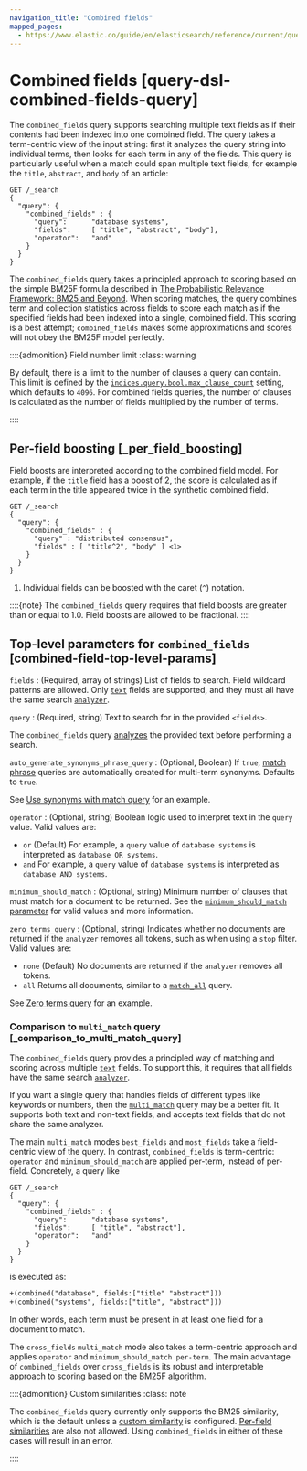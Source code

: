 ```yaml
---
navigation_title: "Combined fields"
mapped_pages:
  - https://www.elastic.co/guide/en/elasticsearch/reference/current/query-dsl-combined-fields-query.html
---
```


# Combined fields [query-dsl-combined-fields-query]


The `combined_fields` query supports searching multiple text fields as if their contents had been indexed into one combined field. The query takes a term-centric view of the input string: first it analyzes the query string into individual terms, then looks for each term in any of the fields. This query is particularly useful when a match could span multiple text fields, for example the `title`, `abstract`, and `body` of an article:

```console
GET /_search
{
  "query": {
    "combined_fields" : {
      "query":      "database systems",
      "fields":     [ "title", "abstract", "body"],
      "operator":   "and"
    }
  }
}
```

The `combined_fields` query takes a principled approach to scoring based on the simple BM25F formula described in [The Probabilistic Relevance Framework: BM25 and Beyond](http://www.staff.city.ac.uk/~sb317/papers/foundations_bm25_review.pdf). When scoring matches, the query combines term and collection statistics across fields to score each match as if the specified fields had been indexed into a single, combined field. This scoring is a best attempt; `combined_fields` makes some approximations and scores will not obey the BM25F model perfectly.

::::{admonition} Field number limit
:class: warning

By default, there is a limit to the number of clauses a query can contain. This limit is defined by the [`indices.query.bool.max_clause_count`](/reference/elasticsearch/configuration-reference/search-settings.md#indices-query-bool-max-clause-count) setting, which defaults to `4096`. For combined fields queries, the number of clauses is calculated as the number of fields multiplied by the number of terms.

::::


## Per-field boosting [_per_field_boosting]

Field boosts are interpreted according to the combined field model. For example, if the `title` field has a boost of 2, the score is calculated as if each term in the title appeared twice in the synthetic combined field.

```console
GET /_search
{
  "query": {
    "combined_fields" : {
      "query" : "distributed consensus",
      "fields" : [ "title^2", "body" ] <1>
    }
  }
}
```

1. Individual fields can be boosted with the caret (`^`) notation.


::::{note}
The `combined_fields` query requires that field boosts are greater than or equal to 1.0. Field boosts are allowed to be fractional.
::::



## Top-level parameters for `combined_fields` [combined-field-top-level-params]

`fields`
:   (Required, array of strings) List of fields to search. Field wildcard patterns are allowed. Only [`text`](/reference/elasticsearch/mapping-reference/text.md) fields are supported, and they must all have the same search [`analyzer`](/reference/elasticsearch/mapping-reference/analyzer.md).

`query`
:   (Required, string) Text to search for in the provided `<fields>`.

The `combined_fields` query [analyzes](docs-content://manage-data/data-store/text-analysis.md) the provided text before performing a search.


`auto_generate_synonyms_phrase_query`
:   (Optional, Boolean) If `true`, [match phrase](/reference/query-languages/query-dsl/query-dsl-match-query-phrase.md) queries are automatically created for multi-term synonyms. Defaults to `true`.

See [Use synonyms with match query](/reference/query-languages/query-dsl/query-dsl-match-query.md#query-dsl-match-query-synonyms) for an example.


`operator`
:   (Optional, string) Boolean logic used to interpret text in the `query` value. Valid values are:
  - `or` (Default)
  For example, a `query` value of `database systems` is interpreted as `database OR systems`.
  - `and`
  For example, a `query` value of `database systems` is interpreted as `database AND systems`.


`minimum_should_match`
:   (Optional, string) Minimum number of clauses that must match for a document to be returned. See the [`minimum_should_match` parameter](/reference/query-languages/query-dsl/query-dsl-minimum-should-match.md) for valid values and more information.


`zero_terms_query`
:   (Optional, string) Indicates whether no documents are returned if the `analyzer` removes all tokens, such as when using a `stop` filter. Valid values are:

  - `none` (Default)
  No documents are returned if the `analyzer` removes all tokens.
  - `all`
  Returns all documents, similar to a [`match_all`](/reference/query-languages/query-dsl/query-dsl-match-all-query.md) query.

See [Zero terms query](/reference/query-languages/query-dsl/query-dsl-match-query.md#query-dsl-match-query-zero) for an example.


### Comparison to `multi_match` query [_comparison_to_multi_match_query]

The `combined_fields` query provides a principled way of matching and scoring across multiple [`text`](/reference/elasticsearch/mapping-reference/text.md) fields. To support this, it requires that all fields have the same search [`analyzer`](/reference/elasticsearch/mapping-reference/analyzer.md).

If you want a single query that handles fields of different types like keywords or numbers, then the [`multi_match`](/reference/query-languages/query-dsl/query-dsl-multi-match-query.md) query may be a better fit. It supports both text and non-text fields, and accepts text fields that do not share the same analyzer.

The main `multi_match` modes `best_fields` and `most_fields` take a field-centric view of the query. In contrast, `combined_fields` is term-centric: `operator` and `minimum_should_match` are applied per-term, instead of per-field. Concretely, a query like

```console
GET /_search
{
  "query": {
    "combined_fields" : {
      "query":      "database systems",
      "fields":     [ "title", "abstract"],
      "operator":   "and"
    }
  }
}
```

is executed as:

```txt
+(combined("database", fields:["title" "abstract"]))
+(combined("systems", fields:["title", "abstract"]))
```

In other words, each term must be present in at least one field for a document to match.

The `cross_fields` `multi_match` mode also takes a term-centric approach and applies `operator` and `minimum_should_match per-term`. The main advantage of `combined_fields` over `cross_fields` is its robust and interpretable approach to scoring based on the BM25F algorithm.

::::{admonition} Custom similarities
:class: note

The `combined_fields` query currently only supports the BM25 similarity, which is the default unless a [custom similarity](/reference/elasticsearch/index-settings/similarity.md) is configured. [Per-field similarities](/reference/elasticsearch/mapping-reference/similarity.md) are also not allowed. Using `combined_fields` in either of these cases will result in an error.

::::





